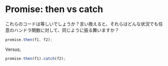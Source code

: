 # Promise: then vs catch

これらのコードは等しいでしょうか？言い換えると、それらはどんな状況でも任意のハンドラ関数に対して、同じように振る舞いますか？

```js
promise.then(f1, f2);
```

Versus;
```js
promise.then(f1).catch(f2);
```
